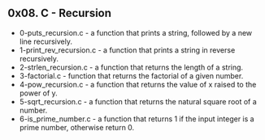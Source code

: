 ## 0x08. C - Recursion
- 0-puts_recursion.c - a function that prints a string, followed by a new line recursively.
- 1-print_rev_recursion.c - a function that prints a string in reverse recursively.
- 2-strlen_recursion.c - a function that returns the length of a string.
- 3-factorial.c - function that returns the factorial of a given number.
- 4-pow_recursion.c - a function that returns the value of x raised to the power of y.
- 5-sqrt_recursion.c - a function that returns the natural square root of a number.
- 6-is_prime_number.c - a function that returns 1 if the input integer is a prime number, otherwise return 0.
